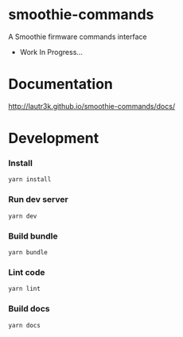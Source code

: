 # smoothie-commands
A Smoothie firmware commands interface

- Work In Progress...

# Documentation
http://lautr3k.github.io/smoothie-commands/docs/

# Development

### Install
`yarn install`

### Run dev server
`yarn dev`

### Build bundle
`yarn bundle`

### Lint code
`yarn lint`

### Build docs
`yarn docs`
